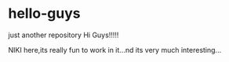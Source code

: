 # hello-guys
just another repository
Hi Guys!!!!!

NIKI here,its really fun to work in it...nd its very much interesting...
